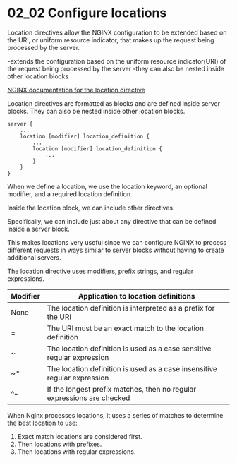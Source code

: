 # 02_02 Configure locations

Location directives allow the NGINX configuration to be extended based on the URI, or uniform resource indicator, that makes up the request being processed by the server.

-extends the configuration based on the uniform resource indicator(URI) of the request being processed by the server
-they can also be nested inside other location blocks

[NGINX documentation for the location directive](http://nginx.org/en/docs/http/ngx_http_core_module.html#location)

Location directives are formatted as blocks and are defined inside server blocks.  They can also be nested inside other location blocks.

```nginx
server {
    ...
    location [modifier] location_definition {
        ...
        location [modifier] location_definition {
            ...
        }
    }
}
```

When we define a location, we use the location keyword, an optional modifier, and a required location definition.

Inside the location block, we can include other directives.

Specifically, we can include just about any directive that can be defined inside a server block.

This makes locations very useful since we can configure NGINX to process different requests in ways similar to server blocks without having to create additional servers.

The location directive uses modifiers, prefix strings, and regular expressions.

| Modifier | Application to location definitions                                      |
|----------|--------------------------------------------------------------------------|
| None     | The location definition is interpreted as a prefix for the URI           |
| =        | The URI must be an exact match to the location definition                |
|~         | The location definition is used as a case sensitive regular expression   |
|~*        | The location definition is used as a case insensitive regular expression |
|^~        | If the longest prefix matches, then no regular expressions are checked   |

When Nginx processes locations, it uses a series of matches to determine the best location to use:
1. Exact match locations are considered first.
1. Then locations with prefixes.
1. Then locations with regular expressions.

